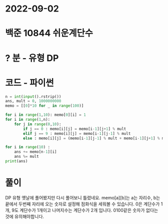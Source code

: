 # 2022-09-02

# 백준 10844 쉬운계단수

# ? 분 - 유형 DP

# 코드 - 파이썬

```python
n = int(input().rstrip())
ans, mult = 0, 1000000000
memo = [[0]*10 for _ in range(100)]

for i in range(1,10): memo[0][i] = 1
for i in range(1,n):
    for j in range(0,10):
        if j == 0 : memo[i][j] = memo[i-1][j+1] % mult
        elif j == 9 : memo[i][j] = memo[i-1][j-1] % mult
        else : memo[i][j] = (memo[i-1][j-1] % mult + memo[i-1][j+1] % mult ) % mult

for i in range(10) :
    ans += memo[n-1][i]
    ans %= mult
print(ans)
```

# 풀이

DP 유형
옛날에 풀어봤지만 다시 풀어보니 틀렸네요.
memo[a][b]는 a는 자리수, b는 끝에서 두번째 자리에 오는 숫자로 설정해 점화식을 세워볼 수 있습니다.
0은 계단수가 1개, 9도 계단수가 1개이고 나머지수는 계단수가 2개 입니다. 0100같은 숫자가 없다는 것에 유의해야합니다.
